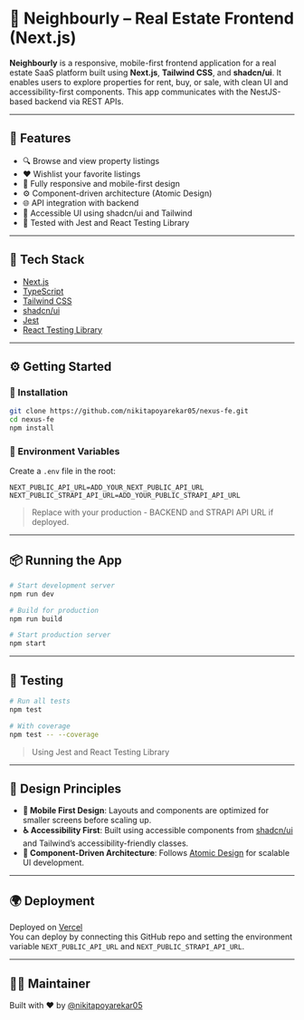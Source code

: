 # 🏡 Neighbourly – Real Estate Frontend (Next.js)

**Neighbourly** is a responsive, mobile-first frontend application for a real estate SaaS platform built using **Next.js**, **Tailwind CSS**, and **shadcn/ui**. It enables users to explore properties for rent, buy, or sale, with clean UI and accessibility-first components. This app communicates with the NestJS-based backend via REST APIs.

---

## 🚀 Features

- 🔍 Browse and view property listings
- ❤️ Wishlist your favorite listings
- 📱 Fully responsive and mobile-first design
- ⚙️ Component-driven architecture (Atomic Design)
- 🌐 API integration with backend
- 🧠 Accessible UI using shadcn/ui and Tailwind
- 🧪 Tested with Jest and React Testing Library

---

## 🧱 Tech Stack

- [Next.js](https://nextjs.org/)
- [TypeScript](https://www.typescriptlang.org/)
- [Tailwind CSS](https://tailwindcss.com/)
- [shadcn/ui](https://ui.shadcn.com/)
- [Jest](https://jestjs.io/docs/getting-started)
- [React Testing Library](https://testing-library.com/docs/react-testing-library/intro/)

---

## ⚙️ Getting Started

### 🔨 Installation

```bash
git clone https://github.com/nikitapoyarekar05/nexus-fe.git
cd nexus-fe
npm install
```

### 🔐 Environment Variables

Create a `.env` file in the root:

```env
NEXT_PUBLIC_API_URL=ADD_YOUR_NEXT_PUBLIC_API_URL
NEXT_PUBLIC_STRAPI_API_URL=ADD_YOUR_PUBLIC_STRAPI_API_URL
```

> Replace with your production - BACKEND and STRAPI API URL if deployed.

---

## 📦 Running the App

```bash
# Start development server
npm run dev

# Build for production
npm run build

# Start production server
npm start
```

---

## 🧪 Testing

```bash
# Run all tests
npm test

# With coverage
npm test -- --coverage
```

> Using Jest and React Testing Library

---

## 🎨 Design Principles

- **📱 Mobile First Design**: Layouts and components are optimized for smaller screens before scaling up.
- **♿ Accessibility First**: Built using accessible components from [shadcn/ui](https://ui.shadcn.com/) and Tailwind’s accessibility-friendly classes.
- **🧩 Component-Driven Architecture**: Follows [Atomic Design](https://bradfrost.com/blog/post/atomic-web-design/) for scalable UI development.

---

## 🌍 Deployment

Deployed on [Vercel](https://vercel.com/)  
You can deploy by connecting this GitHub repo and setting the environment variable `NEXT_PUBLIC_API_URL` and `NEXT_PUBLIC_STRAPI_API_URL`.

---

## 🙋‍♀️ Maintainer

Built with ❤️ by [@nikitapoyarekar05](https://github.com/nikitapoyarekar05)
